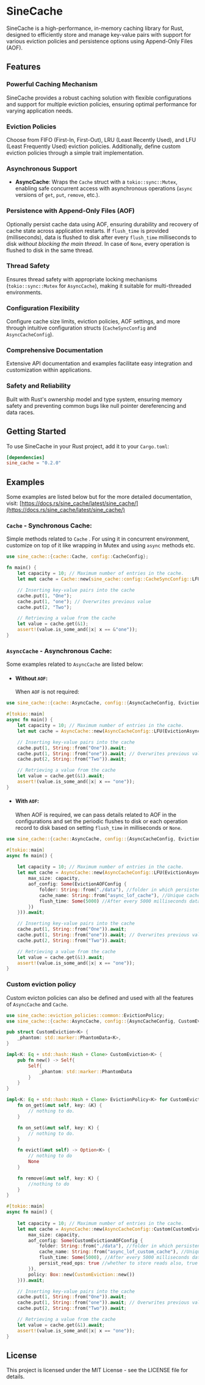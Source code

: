 # SineCache

SineCache is a high-performance, in-memory caching library for Rust, designed to efficiently store and manage key-value pairs with support for various eviction policies and persistence options using Append-Only Files (AOF).

## Features

### Powerful Caching Mechanism

SineCache provides a robust caching solution with flexible configurations and support for multiple eviction policies, ensuring optimal performance for varying application needs.

### Eviction Policies

Choose from FIFO (First-In, First-Out), LRU (Least Recently Used), and LFU (Least Frequently Used) eviction policies. Additionally, define custom eviction policies through a simple trait implementation.

### Asynchronous Support

- **AsyncCache**: Wraps the `Cache` struct with a `tokio::sync::Mutex`, enabling safe concurrent access with asynchronous operations (`async` versions of `get`, `put`, `remove`, etc.).

### Persistence with Append-Only Files (AOF)

Optionally persist cache data using AOF, ensuring durability and recovery of cache state across application restarts. If `flush_time` is provided (milliseconds), data is flushed to disk after every `flush_time` milliseconds to disk *without blocking the main thread*. In case of `None`, every operation is flushed to disk in the same thread.

### Thread Safety

Ensures thread safety with appropriate locking mechanisms (`tokio::sync::Mutex` for `AsyncCache`), making it suitable for multi-threaded environments.

### Configuration Flexibility

Configure cache size limits, eviction policies, AOF settings, and more through intuitive configuration structs (`CacheSyncConfig` and `AsyncCacheConfig`).

### Comprehensive Documentation

Extensive API documentation and examples facilitate easy integration and customization within applications.

### Safety and Reliability

Built with Rust's ownership model and type system, ensuring memory safety and preventing common bugs like null pointer dereferencing and data races.

## Getting Started

To use SineCache in your Rust project, add it to your `Cargo.toml`:

```toml
[dependencies]
sine_cache = "0.2.0"
```

## Examples

Some examples are listed below but for the more detailed documentation, visit: [https://docs.rs/sine_cache/latest/sine_cache/](https://docs.rs/sine_cache/latest/sine_cache/)

### `Cache` - Synchronous Cache:

Simple methods related to `Cache` . For using it in concurrent environment, customize on top of it like wrapping in Mutex and using `async` methods etc.

```rust
use sine_cache::{cache::Cache, config::CacheConfig};

fn main() {
    let capacity = 10; // Maximum number of entries in the cache.
    let mut cache = Cache::new(sine_cache::config::CacheSyncConfig::LFU(CacheConfig{max_size: capacity}));

    // Inserting key-value pairs into the cache
    cache.put(1, "One");
    cache.put(1, "one"); // Overwrites previous value
    cache.put(2, "Two");

    // Retrieving a value from the cache
    let value = cache.get(&1);
    assert!(value.is_some_and(|x| x == &"one"));
}
```

### `AsyncCache` - Asynchronous Cache:

Some examples related to `AsyncCache` are listed below:

- #### Without `AOF`:

  When `AOF` is not required:

```rust
use sine_cache::{cache::AsyncCache, config::{AsyncCacheConfig, EvictionAsyncConfig}};

#[tokio::main]
async fn main() {
    let capacity = 10; // Maximum number of entries in the cache.
    let mut cache = AsyncCache::new(AsyncCacheConfig::LFU(EvictionAsyncConfig {max_size: capacity, aof_config: None})).await;

    // Inserting key-value pairs into the cache
    cache.put(1, String::from("One")).await;
    cache.put(1, String::from("one")).await; // Overwrites previous value
    cache.put(2, String::from("Two")).await;

    // Retrieving a value from the cache
    let value = cache.get(&1).await;
    assert!(value.is_some_and(|x| x == "one"));
}
```

- #### With `AOF`:

  When AOF is required, we can pass details related to AOF in the configurations and set the periodic flushes to disk or each operation record to disk based on setting `flush_time` in milliseconds or `None`.

```rust
use sine_cache::{cache::AsyncCache, config::{AsyncCacheConfig, EvictionAsyncConfig, EvictionAOFConfig}};

#[tokio::main]
async fn main() {
  
    let capacity = 10; // Maximum number of entries in the cache.
    let mut cache = AsyncCache::new(AsyncCacheConfig::LFU(EvictionAsyncConfig {
        max_size: capacity,
        aof_config: Some(EvictionAOFConfig {
            folder: String::from("./data"), //folder in which persistent file should be written.
            cache_name: String::from("async_lof_cache"), //Unique cache name as with same name file will be created.
            flush_time: Some(5000) //After every 5000 milliseconds data will be flushed to disk.
        })
    })).await;

    // Inserting key-value pairs into the cache
    cache.put(1, String::from("One")).await;
    cache.put(1, String::from("one")).await; // Overwrites previous value
    cache.put(2, String::from("Two")).await;

    // Retrieving a value from the cache
    let value = cache.get(&1).await;
    assert!(value.is_some_and(|x| x == "one"));
}
```

### Custom eviction policy

Custom evicton policies can also be defined and used with all the features of `AsyncCache` and `Cache`.

```rust
use sine_cache::eviction_policies::common::EvictionPolicy;
use sine_cache::{cache::AsyncCache, config::{AsyncCacheConfig, CustomEvictionAsyncConfig, CustomEvictionAOFConfig}};

pub struct CustomEviction<K> {
    _phantom: std::marker::PhantomData<K>,
}

impl<K: Eq + std::hash::Hash + Clone> CustomEviction<K> {
    pub fn new() -> Self{
        Self{
            _phantom: std::marker::PhantomData
        }
    }
}

impl<K: Eq + std::hash::Hash + Clone> EvictionPolicy<K> for CustomEviction<K> {
    fn on_get(&mut self, key: &K) {
        // nothing to do.
    }

    fn on_set(&mut self, key: K) {
        // nothing to do.
    }

    fn evict(&mut self) -> Option<K> {
        // nothing to do
        None
    }

    fn remove(&mut self, key: K) {
        //nothing to do
    }
}

#[tokio::main]
async fn main() {
  
    let capacity = 10; // Maximum number of entries in the cache.
    let mut cache = AsyncCache::new(AsyncCacheConfig::Custom(CustomEvictionAsyncConfig {
        max_size: capacity,
        aof_config: Some(CustomEvictionAOFConfig {
            folder: String::from("./data"), //folder in which persistent file should be written.
            cache_name: String::from("async_lof_custom_cache"), //Unique cache name as with same name file will be created.
            flush_time: Some(5000), //After every 5000 milliseconds data will be flushed to disk.
            persist_read_ops: true //whether to store reads also, true generally.
        }),
        policy: Box::new(CustomEviction::new())
    })).await;

    // Inserting key-value pairs into the cache
    cache.put(1, String::from("One")).await;
    cache.put(1, String::from("one")).await; // Overwrites previous value
    cache.put(2, String::from("Two")).await;

    // Retrieving a value from the cache
    let value = cache.get(&1).await;
    assert!(value.is_some_and(|x| x == "one"));
}

```

## License

This project is licensed under the MIT License - see the LICENSE file for details.
